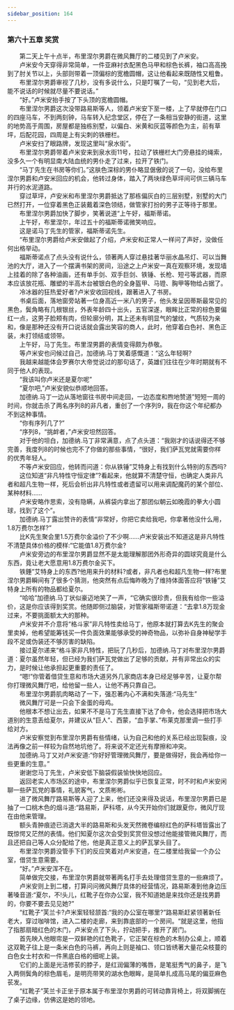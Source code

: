 ```yaml
---
sidebar_position: 164
---
```

### 第六十五章 奖赏  


　　第二天上午十点半，布里涅尔男爵在微风舞厅的二楼见到了卢米安。  
　　卢米安今天穿得非常简单，一件亚麻衬衣配黑色马甲和棕色长裤，袖口高高挽到了肘关节以上，头部则带着一顶偏棕的宽檐圆帽，这让他看起来既随性又粗鲁。  
　　布里涅尔男爵审视了几秒，没有多说什么，只是叮嘱了一句，“见到老大后，能不说话的时候就尽量不要说话。”  
　　“好。”卢米安抬手按了下头顶的宽檐圆帽。  
　　布里涅尔男爵这次没带路易斯等人，领着卢米安下至一楼，上了早就停在门口的四座马车，不到两刻钟，马车转入纪念堂区，停在了一条相当安静的街道，这里的地势高于周围，房屋都是独栋别墅，以偏白、米黄和灰蓝等颜色为主，前有草坪，后配花园，四周是上有尖刺的铁栅栏。  
　　卢米安扫了眼路牌，发现这里叫“泉水街”。  
　　布里涅尔男爵带着卢米安来到泉水街11号，拉动了铁栅栏大门旁悬挂的绳索，没多久一个有明显南大陆血统的男仆走了过来，拉开了铁门。  
　　“马丁先生在书房等你们。”这肤色深棕的男仆略显倨傲的说了一句，没给布里涅尔男爵和卢安米回应的机会，他转过身体，踏入了两块绿色草坪间可供三辆马车并行的水泥道路。  
　　穿过草坪，卢安米和布里涅尔男爵抵达了那栋偏灰白的三层别墅，别墅的大门已然打开，一位穿着黑色正装戴着深色领结，做管家打扮的男子正等待于那里。  
　　布里涅尔男爵加快了脚步，笑著说道“上午好，福斯蒂诺。  
　　上午好，布里涅尔，年过五十的福斯蒂诺微笑响应。  
　　这是诺马丁先生的管家，福斯蒂诺先生。  
　　“布里涅尔男爵给卢米安做起了介绍，卢米安和正常人一样问了声好，没做任何出格举动。  
　　福斯蒂诺点了点头没有说什么，领著两人穿过悬挂著华丽水晶吊灯、可以当舞池的大厅，进入了一个摆满书架的房间，沿途之上卢米安一真在观察环境，发现墙上挂着的除了各种油画，还有单手剑、双手巨剑、铁锤、长枪、短弓等武器，而原本应该放花瓶、雕塑的半高木台被银白色的全身盔甲、马镫、胸甲等物给占据了。  
　　冷冰器的狂热爱好者?卢米安收回视线，跟著进入了书房。  
　　书桌后面，落地窗旁站著一位身高近一米八的男子，他头发呈因蒂斯最常见的黑色，鬓角略有几根银丝，外表年龄四十出头，五官深遂，眼眸比正常的棕色要偏红一点，这男子脸颊有肉，但轮廓分明，其上还未有明显气的皱纹，气质较为亲和，像是那种还没有开口说话就会露出笑容的商人，此时，他穿着白色衬、黑色正装，未打领结或领带。  
　　上午好，马丁先生。布里涅男爵的表情变得颇为恭敬。  
　　等卢米安也问候过自己，加德纳.马丁笑着感慨道：“这么年轻啊?  
　　我越来越能体会罗赛尔大帝觉说过的那句话了，英雄们往往在少年时期就有不同于他人的表现。  
　　“我该叫你卢米还是夏尔呢”  
　　“夏尔吧,”卢米安貌似恭顺地回答。  
　　加德纳.马丁一边从落地窗往书房中间走回，一边态度和煦地赞道”短短一周的时间，你就击杀了两名序列8的非凡者，重创了一个序列9，我在你这个年纪都办不到这种事情。  
　　“你有序列几了?”  
　　“序列8，“挑衅者，”卢米安坦然回答。  
　　对于他的坦白，加德纳.马丁非常满意，点了点头道：“我刚才的话说得还不够完善，我度列8的时候也完不了你做的那些事情，“很好，我们萨瓦党就需要你样的优秀年轻人。  
　　不等卢米安回应，他转而问道：你从铁锤”艾特身上有找到什么特别的东西吗?  
　　这位知道“非凡特性守恒定律”?看起来，他就算不清楚守恒，也确定人类非凡者和超凡生物一样，死后会析出非凡特性或者遗留可以用来调配魔药的某个部位、某种材料……  
　　卢米安略作思索，没有隐瞒，从裤袋内拿出了那团似朝云如晚霞的拳大小圆球，找到了这个”。  
　　加德纳.马丁露出赞许的表情“非常好，你把它卖给我吧，你拿著他没什么用，1.8万费尔怎样?”  
　　比K先生聚会里1.5万费尔金溢价了不少啊……卢米安装出不知道这是非凡特性不清楚具体价格的模样:“它能值1.8万费尔金?  
　　卢米安旁边的布里涅尔男爵显然不是太能理解那团外形奇异的圆球究竟是什么东西，竟让老大愿意用1.8万费尔金买下。  
　　铁錘”艾特身上的东西?他用来升的材料?或者，非凡者也和超凡生物一样?布里涅尔男爵瞬间有了很多个猜测，他突然有点后悔昨晚为了维持体面答应将“铁锤”艾特身上所有的物品都给夏尔。  
　　“哈哈”加德纳.马丁状似豪迈地笑了一声，“它确实很珍贵，但我有给你一些溢价，这是你应该得到奖赏。他随即侧过脑袋，对管家福斯带诺道：“去拿1.8万现金过来，不要挑面额太大的那种。  
　　卢米安并不介意将“格斗家”非凡特性卖给马丁，他原本就打算去K先生的聚会里卖掉，他希望能筹钱买一件负面效果能够承受的神奇物品，以弥补自身神秘学手段不足或伪装还不够厉害的缺陷。  
　　接过夏尔递来“格斗家非凡特性，把玩了几秒后，加德纳.马丁对布里涅尔男爵道：夏尔虽然年轻，但已经为我们萨瓦党做出了足够的贡献，并有非常出众的实力，是时候让他承担起更重要的责任了。  
　　“嗯!”你管着借贷生意和市场大道另外几家商店本身已经足够辛苦，让夏尔帮你打理微风舞厅吧，给他留一些人，让他不再只靠自己。  
　　布里涅尔男爵肌肉略动了一下，强忍著内心不满和失落道:“马先生”  
　　微风舞厅可是一只会下金蛋的母鸡。  
　　他根本不想让出去，如果不不是马丁先生直接下达了命令，他会选择把市场大道别的生意丢给夏尔，并建议从“巨人”、西蒙，“血手掌、”布莱克那里调一些打手给对方。  
　　卢米安察觉到布里涅尔男爵有些情绪，认为自己和他的关系已经出现裂痕，没法再像之前一样较为自然地坑他了。将来说不定还光有摩擦和冲突。  
　　加德纳.马丁又对卢米安道:“你好好管理微风舞厅，要是做得好，我会再给你一些更重的生意。”  
　　谢谢您马丁先生，卢米安低下脑袋假装愉快快地回应。  
　　返回老实人市场区的途中，布里涅尔男爵似乎已恢复正常，时不时和卢米安闲聊一些萨瓦党的事情，礼貌客气，文质彬彬。  
　　进了微风舞厅路易斯等人迎了上来，他们还没来得及说话，布里涅尔男爵已是抽了一口桃木色的烟斗道:“路易斯，萨科塔，从今天开始你们就跟夏你，微风厅现在由他来管理。  
　　额头青肿痕迹已消退大半的路易斯和头发天然微卷编棕红色的萨科塔皆露出了既惊愕又茫然的表情。他们知夏尔这次会受到奖赏但没想过他能接管微风舞厅，而且还把自己等人众分配给了他，他是真正意义上的萨瓦掌头目了。  
　　布里涅尔男爵没管手下们的反应笑着对卢米安道，在二楼里给我留一个办公室，借贷生意需要。  
　　“好。”卢米安浑不在。  
　　简单做完交接，布里涅尔男爵就带著两名打手去处理借贷生意的一些麻烦了。  
　　卢米安则上到二楼，打算问问微风舞厅具体的经营情况，路易斯凑到他身边压著嗓音道:“夏尔，不!头儿，红靴子在你办公室，我不知道她是来找你还是找男爵的，你要不要去见见她?”  
　　“红靴子”芙兰卡?卢米案轻轻颔首:“我的办公室在哪里?”路易斯赶紧领著新任老大，穿过咖啡馆，进入二楼的走廊，来到靠底部的一个房间。“就是这里，他指了指那扇暗红色的木门，卢米安点了下头，拧动把手，推开了房门。  
　　首先映入他眼帘是一双鲜艳的红色靴子，它正架在棕色的木制办公桌上，顺着这双靴子往上是一条米白色的马裤，再向上则是袖口、领口皆绣著大量花朵枝蔓的白色女士村衣和一件黑底白格的细呢上装。  
　　它们的上面是光洁修苌的脖子，是红润偏薄的嘴唇，是笔挺秀气的鼻子，是飞入两侧鬓角的棕色眉毛，是明亮带笑的湖水色眼眸，是简单扎成高马尾的偏亚麻色苌发。  
　　“红靴子”芙兰卡正坐于原本属于布里涅尔男爵的可转动靠背椅上，将双脚搁在了桌子边缘，仿佛这是她的领地。  
